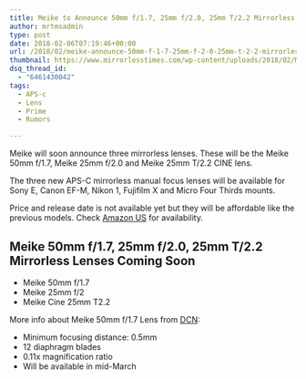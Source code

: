 ```yaml
---
title: Meike to Announce 50mm f/1.7, 25mm f/2.0, 25mm T/2.2 Mirrorless Lenses Soon
author: mrtmsadmin
type: post
date: 2018-02-06T07:19:46+00:00
url: /2018/02/meike-announce-50mm-f-1-7-25mm-f-2-0-25mm-t-2-2-mirrorless-lenses-soon/
thumbnail: https://www.mirrorlesstimes.com/wp-content/uploads/2018/02/Meike-aps-c-mirrorless-lenses-1.jpg
dsq_thread_id:
  - "6461430042"
tags:
  - APS-c
  - Lens
  - Prime
  - Rumors

---
```

Meike will soon announce three mirrorless lenses. These will be the Meike 50mm f/1.7, Meike 25mm f/2.0 and Meike 25mm T/2.2 CINE lens.

<p class="p1">
  <span class="s1">The three new APS-C mirrorless manual focus lenses will be available for Sony E, Canon EF-M, Nikon 1, Fujifilm X and Micro Four Thirds mounts. </span>
</p>

Price and release date is not available yet but they will be affordable like the previous models. Check <a href="https://aax-us-east.amazon-adsystem.com/x/c/QqsgdCZyFz-9GrkcUQhm7I4AAAFhadtXqwEAAAFKARoceMU/https://assoc-redirect.amazon.com/g/r/http://amzn.to/2E2CriQ/ref=as_at?linkCode=w61&imprToken=ISvxWTUjc0hVMODLlBGDMA&slotNum=0" target="_blank" rel="noopener">Amazon US</a> for availability.<!--more-->

## Meike 50mm f/1.7, 25mm f/2.0, 25mm T/2.2 Mirrorless Lenses Coming Soon

<ul class="ul1">
  <li class="li1">
    <span class="s1">Meike 50mm f/1.7</span>
  </li>
  <li class="li1">
    <span class="s1">Meike 25mm f/2</span>
  </li>
  <li class="li1">
    <span class="s1">Meike Cine 25mm T2.2</span>
  </li>
</ul>

<span id="more-2007"></span>More info about Meike 50mm f/1.7 Lens from <a href="https://www.dailycameranews.com/2018/02/meike-announces-50mm-f-1-7-lens-mirrorless-cameras/" target="_blank" rel="nofollow noopener" data-wpel-link="external">DCN</a>:

  * Minimum focusing distance: 0.5mm
  * 12 diaphragm blades
  * 0.11x magnification ratio
  * Will be available in mid-March